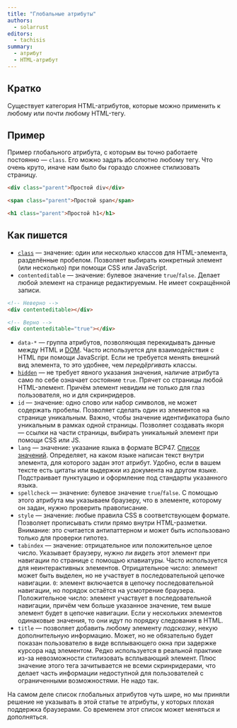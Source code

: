 ```yaml
---
title: "Глобальные атрибуты"
authors:
  - solarrust
editors:
  - tachisis
summary:
  - атрибут
  - HTML-атрибут
---
```


## Кратко

Существует категория HTML-атрибутов, которые можно применить к любому или почти любому HTML-тегу.

## Пример

Пример глобального атрибута, с которым вы точно работаете постоянно — `class`. Его можно задать абсолютно любому тегу. Что очень круто, иначе нам было бы гораздо сложнее стилизовать страницу.

```html
<div class="parent">Простой div</div>

<span class="parent">Простой span</span>

<h1 class="parent">Простой h1</h1>
```

## Как пишется


- [`class`](/html/doka/class) — значение: один или несколько классов для HTML-элемента, разделённые пробелом. Позволяет выбирать конкретный элемент (или несколько) при помощи CSS или JavaScript.
- `contenteditable` — значение: булевое значение `true`/`false`. Делает любой элемент на странице редактируемым. Не имеет сокращённой записи.

```html
<!-- Неверно -->
<div contenteditable></div>

<!-- Верно -->
<div contenteditable="true"></div>
```

- `data-*` — группа атрибутов, позволяющая перекидывать данные между HTML и [DOM](/js/doka/dom/). Часто используется для взаимодействия с HTML при помощи JavaScript. Если не требуется менять внешний вид элемента, то это удобнее, чем _передёргивать_ классы.
- [`hidden`](/html/doka/hidden) — не требует явного указания значения, наличие атрибута само по себе означает состояние `true`. Прячет со страницы любой HTML-элемент. Причём элемент невидим не только для глаз пользователя, но и для скринридеров.
- `id` — значение: одно слово или набор символов, не может содержать пробелы. Позволяет сделать один из элементов на странице уникальным. Важно, чтобы значение идентификатора было уникальным в рамках одной страницы. Позволяет создавать якоря — ссылки на части страницы, выбирать уникальный элемент при помощи CSS или JS.
- `lang` — значение: указание языка в формате BCP47. [Список значений](/html/doka/html). Определяет, на каком языке написан текст внутри элемента, для которого задан этот атрибут. Удобно, если в вашем тексте есть цитаты или выдержки из документа на другом языке. Подстраивает пунктуацию и оформление под стандарты указанного языка.
- `spellcheck` — значение: булевое значение `true`/`false`. С помощью этого атрибута мы указываем браузеру, что в элементе, которому он задан, нужно проверить правописание.
- `style` — значение: любые правила CSS в соответствующем формате. Позволяет прописывать стили прямо внутри HTML-разметки. Внимание: это считается антипаттерном и может быть использовано только для проверки гипотез.
- `tabindex` — значение: отрицательное или положительное целое число. Указывает браузеру, нужно ли _видеть_ этот элемент при навигации по странице с помощью клавиатуры. Часто используется для неинтерактивных элементов. Отрицательное число: элемент может быть выделен, но не участвует в последовательной цепочке навигации. `0`: элемент включается в цепочку последовательной навигации, но порядок остаётся на усмотрение браузера. Положительное число: элемент участвует в последовательной навигации, причём чем больше указанное значение, тем выше элемент будет в цепочке навигации. Если у нескольких элементов одинаковые значения, то они идут по порядку следования в HTML.
- `title` — позволяет добавить любому элементу _подсказку_, некую дополнительную информацию. Может, но не обязательно будет показан пользователю в виде всплывающего окна при задержке курсора над элементом. Редко используется в реальной практике из-за невозможности стилизовать всплывающий элемент. Плюс значение этого тега зачитывается не всеми скринридерами, что делает часть информации недоступной для пользователей с ограниченными возможностями. Не надо так.

На самом деле список глобальных атрибутов чуть шире, но мы приняли решение не указывать в этой статье те атрибуты, у которых плохая поддержка браузерами. Со временем этот список может меняться и дополняться.
